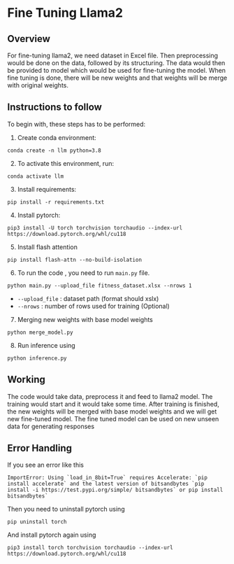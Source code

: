 # Fine Tuning Llama2

## Overview

For fine-tuning llama2, we need dataset in Excel file. Then preprocessing would be done on the data, followed by its structuring. The data would then be provided to model which would be used for fine-tuning the model. When fine tuning is done, there will be new weights and that weights will be merge with original weights. 

## Instructions to follow

To begin with, these steps has to be performed: 

1. Create conda environment:
```
conda create -n llm python=3.8
```
2. To activate this environment, run:
```
conda activate llm
```
3. Install requirements:

```
pip install -r requirements.txt
```
4. Install pytorch: 
```
pip3 install -U torch torchvision torchaudio --index-url https://download.pytorch.org/whl/cu118
```

5. Install flash attention
```
pip install flash-attn --no-build-isolation
```
6. To run the code , you need to run `main.py` file. 

```
python main.py --upload_file fitness_dataset.xlsx --nrows 1
```

- `--upload_file` : dataset path (format should xslx)
-  `--nrows` : number of rows used for training (Optional) 
7. Merging new weights with base model weights
```
python merge_model.py
```
8. Run inference using
```
python inference.py
```

## Working

The code would take data, preprocess it and feed to llama2 model. The training would start and it would take some time. After training is finished, the new weights will be merged with base model weights and we will get new fine-tuned model. The fine tuned model can be used on new unseen data for generating responses 

## Error Handling

If you see an error like this

```
ImportError: Using `load_in_8bit=True` requires Accelerate: `pip install accelerate` and the latest version of bitsandbytes `pip install -i https://test.pypi.org/simple/ bitsandbytes` or pip install bitsandbytes`
```

Then you need to uninstall pytorch using 
```
pip uninstall torch
```
And install pytorch again using
```
pip3 install torch torchvision torchaudio --index-url https://download.pytorch.org/whl/cu118
```